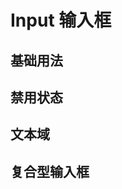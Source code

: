 # Input 输入框

## 基础用法

<demo src="./example/basic-input.vue" title="输入框" desc="这是一个 Input 输入框"></demo>

## 禁用状态

<demo src="./example/disabled-input.vue" title="输入框" desc="通过 disabled 属性指定是否禁用 input 组件"></demo>

## 文本域

<demo src="./example/textarea-input.vue" title="文本域" desc="用于输入多行文本信息可缩放的输入框。 Resizable for entering multiple lines of text"></demo>

## 复合型输入框

<demo src="./example/compound-input.vue" title="文本域" desc="用于输入多行文本信息可缩放的输入框。 Resizable for entering multiple lines of text"></demo>
